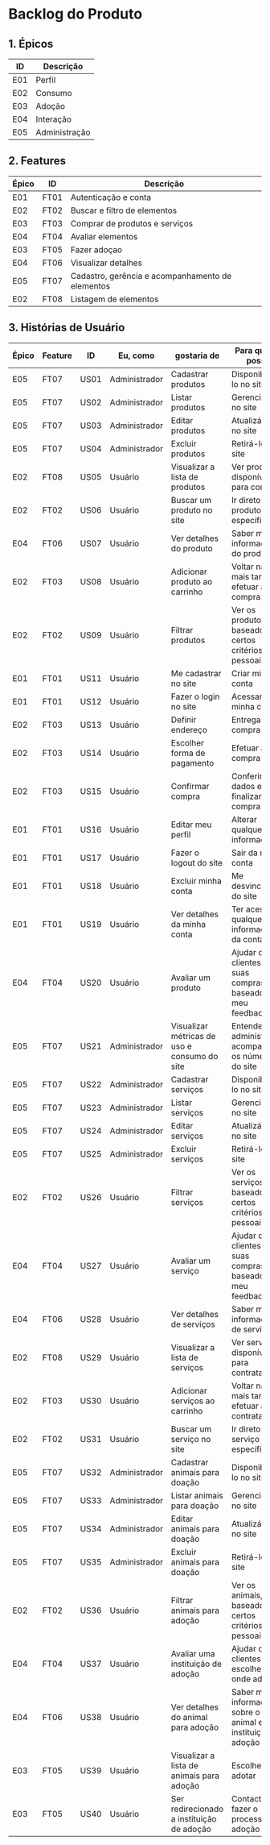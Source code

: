 # Backlog do Produto

## 1. Épicos

| ID | Descrição| 
|---|---|
| E01 | Perfil |
| E02 | Consumo |
| E03 | Adoção |
| E04 | Interação |
| E05 | Administração |


## 2. Features

| Épico | ID | Descrição|
|---|---|---|
| E01 | FT01 | Autenticação e conta |
| E02 | FT02 | Buscar e filtro de elementos |
| E03 | FT03 | Comprar de produtos e serviços |
| E04 | FT04 | Avaliar elementos |
| E03 | FT05 | Fazer adoçao |
| E04 | FT06 | Visualizar detalhes |
| E05 | FT07 | Cadastro, gerência e acompanhamento de elementos |
| E02 | FT08 | Listagem de elementos |


## 3. Histórias de Usuário

| Épico | Feature | ID | Eu, como | gostaria de | Para que eu possa | Story Points
|---|---|---|---|---|---|---|
| E05 | FT07 | US01 | Administrador | Cadastrar produtos | Disponibilizá-lo no site | 3 |
| E05 | FT07 | US02 | Administrador | Listar produtos | Gerenciá-lo no site | 3 |
| E05 | FT07 | US03 | Administrador | Editar produtos | Atualizá-lo no site | 3 |
| E05 | FT07 | US04 | Administrador | Excluir produtos | Retirá-lo no site | 3 |
| E02 | FT08 | US05 | Usuário | Visualizar a lista de produtos | Ver produtos disponíveis para compra | 2 |
| E02 | FT02 | US06 | Usuário | Buscar um produto no site | Ir direto a um produto específico | 3 |
| E04 | FT06 | US07 | Usuário | Ver detalhes do produto | Saber mais informações do produto | 3 |
| E02 | FT03 | US08 | Usuário | Adicionar produto ao carrinho | Voltar na lista mais tarde e efetuar a compra | 5 |
| E02 | FT02 | US09 | Usuário | Filtrar produtos | Ver os produtos, baseado em certos critérios pessoais | 3 |
| E01 | FT01 | US11 | Usuário | Me cadastrar no site | Criar minha conta | 3 |
| E01 | FT01 | US12 | Usuário | Fazer o login no site | Acessar minha conta | 3 |
| E02 | FT03 | US13 | Usuário | Definir endereço | Entrega da compra | 2 |
| E02 | FT03 | US14 | Usuário | Escolher forma de pagamento | Efetuar a compra | 8 |
| E02 | FT03 | US15 | Usuário | Confirmar compra | Conferir os dados e finalizar compra | 2 |
| E01 | FT01 | US16 | Usuário | Editar meu perfil | Alterar qualquer informação | 5 |
| E01 | FT01 | US17 | Usuário | Fazer o logout do site | Sair da minha conta | 1 |
| E01 | FT01 | US18 | Usuário | Excluir minha conta | Me desvincular do site | 2 |
| E01 | FT01 | US19 | Usuário | Ver detalhes da minha conta | Ter acesso a qualquer informação da conta | 2 |
| E04 | FT04 | US20 | Usuário | Avaliar um produto | Ajudar outros clientes em suas compras, baseado no meu feedback | 2 |
| E05 | FT07 | US21 | Administrador | Visualizar métricas de uso e consumo do site | Entender, administrar e acompanhar os números do site |
| E05 | FT07 | US22 | Administrador | Cadastrar serviços | Disponibilizá-lo no site |
| E05 | FT07 | US23 | Administrador | Listar serviços | Gerenciá-lo no site |
| E05 | FT07 | US24 | Administrador | Editar serviços | Atualizá-lo no site |
| E05 | FT07 | US25 | Administrador | Excluir serviços | Retirá-lo no site |
| E02 | FT02 | US26 | Usuário | Filtrar serviços | Ver os serviços, baseado em certos critérios pessoais |
| E04 | FT04 | US27 | Usuário | Avaliar um serviço | Ajudar outros clientes em suas compras, baseado no meu feedback |
| E04 | FT06 | US28 | Usuário | Ver detalhes de serviços | Saber mais informações de serviços |
| E02 | FT08 | US29 | Usuário | Visualizar a lista de serviços | Ver serviços disponíveis para contratação | 
| E02 | FT03 | US30 | Usuário | Adicionar serviços ao carrinho | Voltar na lista mais tarde e efetuar a contratação |
| E02 | FT02 | US31 | Usuário | Buscar um serviço no site | Ir direto a um serviço específico |
| E05 | FT07 | US32 | Administrador | Cadastrar animais para doação | Disponibilizá-lo no site |
| E05 | FT07 | US33 | Administrador | Listar animais para doação | Gerenciá-lo no site |
| E05 | FT07 | US34 | Administrador | Editar animais para doação | Atualizá-lo no site |
| E05 | FT07 | US35 | Administrador | Excluir animais para doação | Retirá-lo no site |
| E02 | FT02 | US36 | Usuário | Filtrar animais para adoção | Ver os animais, baseado em certos critérios pessoais |
| E04 | FT04 | US37 | Usuário | Avaliar uma instituição de adoção | Ajudar outros clientes a escolher onde adotar |
| E04 | FT06 | US38 | Usuário | Ver detalhes do animal para adoção | Saber mais informações sobre o animal e sua instituição de adoção |
| E03 | FT05 | US39 | Usuário | Visualizar a lista de animais para adoção | Escolher qual adotar |
| E03 | FT05 | US40 | Usuário | Ser redirecionado a instituição de adoção | Contactar e fazer o processo de adoção |
